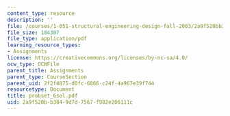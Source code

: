 ```yaml
---
content_type: resource
description: ''
file: /courses/1-051-structural-engineering-design-fall-2003/2a9f520bb3849d7d7567f982e206111c_probset_6sol.pdf
file_size: 184307
file_type: application/pdf
learning_resource_types:
- Assignments
license: https://creativecommons.org/licenses/by-nc-sa/4.0/
ocw_type: OCWFile
parent_title: Assignments
parent_type: CourseSection
parent_uid: 2f2f4875-d0fc-6866-c24f-4a967e39f744
resourcetype: Document
title: probset_6sol.pdf
uid: 2a9f520b-b384-9d7d-7567-f982e206111c
---
```


